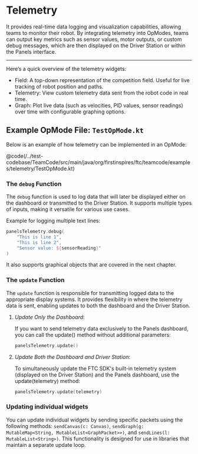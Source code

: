 # Telemetry
It provides real-time data logging and visualization capabilities, allowing teams to monitor their robot. By integrating telemetry into OpModes, teams can output key metrics such as sensor values, motor outputs, or custom debug messages, which are then displayed on the Driver Station or within the Panels interface.

---

Here’s a quick overview of the telemetry widgets:
- Field: A top-down representation of the competition field. Useful for live tracking of robot position and paths.
- Telemetry: View custom telemetry data sent from the robot code in real time.
- Graph: Plot live data (such as velocities, PID values, sensor readings) over time with configurable graphing options.

## Example OpMode File: `TestOpMode.kt`
Below is an example of how telemetry can be implemented in an OpMode:

@code(/../test-codebase/TeamCode/src/main/java/org/firstinspires/ftc/teamcode/examples/telemetry/TestOpMode.kt)

### The `debug` Function
The `debug` function is used to log data that will later be displayed either on the dashboard or transmitted to the Driver Station. It supports multiple types of inputs, making it versatile for various use cases.

Example for logging multiple text lines:
```kotlin
panelsTelemetry.debug(
    "This is line 1",
    "This is line 2",
    "Sensor value: ${sensorReading}"
)
```

It also supports graphical objects that are covered in the next chapter.

### The `update` Function 
The `update` function is responsible for transmitting logged data to the appropriate display systems. It provides flexibility in where the telemetry data is sent, enabling updates to both the dashboard and the Driver Station.
1. *Update Only the Dashboard*: 
   
    If you want to send telemetry data exclusively to the Panels dashboard, you can call the update() method without additional parameters:
    ```kotlin
    panelsTelemetry.update()
    ```
2. *Update Both the Dashboard and Driver Station*: 
   
    To simultaneously update the FTC SDK's built-in telemetry system (displayed on the Driver Station) and the Panels dashboard, use the update(telemetry) method:
    ```kotlin
    panelsTelemetry.update(telemetry)
    ```
### Updating individual widgets
You can update individual widgets by sending specific packets using the following methods: `sendCanvas(c: Canvas)`, `sendGraph(g: MutableMap<String, MutableList<GraphPacket>>)`, and `sendLines(l: MutableList<String>)`.
This functionality is designed for use in libraries that maintain a separate update loop.